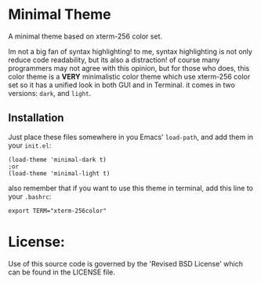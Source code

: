 # Minimal Theme

A minimal theme based on xterm-256 color set.

Im not a big fan of syntax highlighting! to me, syntax highlighting is not 
only reduce code readability, but its also a distraction! of course many
programmers may not agree with this opinion, but for those who does,
this color theme is a **VERY** minimalistic color theme which use xterm-256 color set
so it has a unified look in both GUI and in Terminal.
it comes in two versions: `dark`, and `light`.

## Installation

Just place these files somewhere in you Emacs' `load-path`, and add them in your `init.el`:

    (load-theme 'minimal-dark t)
    ;or
    (load-theme 'minimal-light t)

also remember that if you want to use this theme in terminal, add this line to your `.bashrc`:

    export TERM="xterm-256color"

# License:

Use of this source code is governed by the 'Revised BSD License'
which can be found in the LICENSE file.

